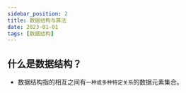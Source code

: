```yaml
---
sidebar_position: 2
title: 数据结构与算法
date: 2023-01-01
tags: [数据结构]
---
```


## 什么是数据结构？

- 数据结构指的相互之间有`一种或多种特定关系`的数据元素集合。